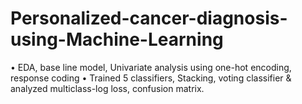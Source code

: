 # Personalized-cancer-diagnosis-using-Machine-Learning
•	EDA, base line model, Univariate analysis using one-hot encoding, response coding
•	Trained 5 classifiers, Stacking, voting classifier & analyzed multiclass-log loss, confusion matrix.
